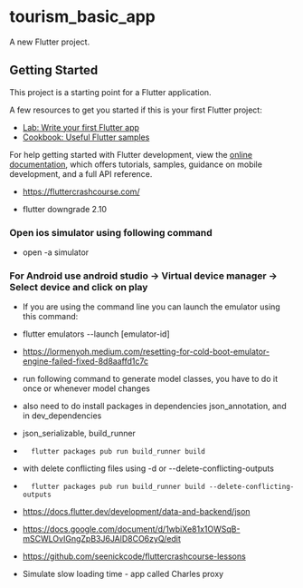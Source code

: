 # tourism_basic_app

A new Flutter project.

## Getting Started

This project is a starting point for a Flutter application.

A few resources to get you started if this is your first Flutter project:

- [Lab: Write your first Flutter app](https://docs.flutter.dev/get-started/codelab)
- [Cookbook: Useful Flutter samples](https://docs.flutter.dev/cookbook)

For help getting started with Flutter development, view the
[online documentation](https://docs.flutter.dev/), which offers tutorials,
samples, guidance on mobile development, and a full API reference.

- https://fluttercrashcourse.com/

- flutter downgrade 2.10

### Open ios simulator using following command
- open -a simulator

### For Android use android studio -> Virtual device manager -> Select device and click on play

- If you are using the command line you can launch the emulator using this command:
-   flutter emulators --launch [emulator-id]

-   https://lormenyoh.medium.com/resetting-for-cold-boot-emulator-engine-failed-fixed-8d8aaffd1c7c

- run following command to generate model classes, you have to do it once or whenever model changes
- also need to do install packages in dependencies json_annotation, and in dev_dependencies
- json_serializable, build_runner

-       flutter packages pub run build_runner build
-   with delete conflicting files using -d or --delete-conflicting-outputs 
-       flutter packages pub run build_runner build --delete-conflicting-outputs

- https://docs.flutter.dev/development/data-and-backend/json

- https://docs.google.com/document/d/1wbiXe81x1OWSqB-mSCWLOvIGngZpB3J6JAlD8CO6zyQ/edit
- https://github.com/seenickcode/fluttercrashcourse-lessons

- Simulate slow loading time - app called Charles proxy
    